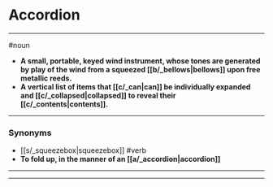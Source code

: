# Accordion
---
#noun
- **A small, portable, keyed wind instrument, whose tones are generated by play of the wind from a squeezed [[b/_bellows|bellows]] upon free metallic reeds.**
- **A vertical list of items that [[c/_can|can]] be individually expanded and [[c/_collapsed|collapsed]] to reveal their [[c/_contents|contents]].**
---
### Synonyms
- [[s/_squeezebox|squeezebox]]
#verb
- **To fold up, in the manner of an [[a/_accordion|accordion]]**
---
---
